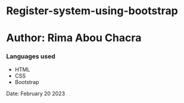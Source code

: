 # Register-system-using-bootstrap
<h1>Author: Rima Abou Chacra</h1>
<h3>Languages used</h3>
<ul>
<li>HTML</li>
<li>CSS</li>
<li>Bootstrap</li>
</ul>
<p>Date: February 20 2023</p>